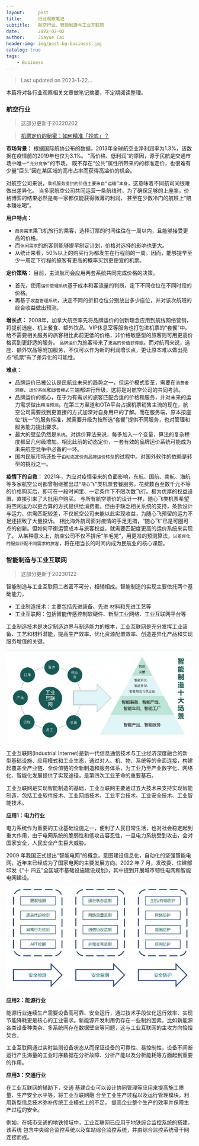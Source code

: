 ```yaml
---
layout:     post
title:      行业观察笔记
subtitle:   航空行业、智能制造与工业互联网
date:       2022-02-02
author:     Jiayue Cai
header-img: img/post-bg-business.jpg
catalog: true
tags:
    - Business
---
```


> Last updated on 2023-1-22... 

本篇将对各行业观察相关文章做笔记摘要，不定期阅读整理。

### 航空行业

> 这部分更新于20220202

> [机票定价的秘密：如何精准「抄底」？](https://mp.weixin.qq.com/s/cprzoSeMArR5naqxxtJBUw)


**市场背景：**
根据国际航协公布的数据，2013年全球航空业净利润率为1.3%，该数据在疫情前的2019年也仅为3.1%。
“高价格、低利润”的原因，源于民航是交通市场中唯一`“充分竞争”`的市场。
既不存在“公共”属性所带来的的标准定价，也很难有少量“巨头”因在某区域的高市占率而获得高溢价的机会。

对航空公司来说，`乘机服务提供的价值主要来自“运输”本身`，这意味着不同航司间很难做出差异化。
当多家航空公司共同运营一条航线时，为了确保足够的上座率，价格博弈的结果必然是每一家都仅能获得微薄的利润，
甚至在少数冷门的航班上“赔本赚吆喝”。

**用户特点：**
- `商务需求`乘飞机旅行的乘客，选择订票的时间往往在一周以内，且能够接受更高的价格。
- 而`休闲需求`的旅客则能够提早制定计划，价格对选择的影响也更大。
- 从统计来看，50%以上的购买行为都发生在行程前的一周。因而，能够提早至少一周定下行程的旅客有更高的概率买到更便宜的机票。

**定价策略：**
目前，主流航司会应用两套系统共同完成价格的决策。
- 首先，使用`运价管理系统`基于成本和客流量的判断，定下不同仓位在不同时段的价格。
- 再基于`收益管理系统`，决定不同的折扣仓位分别放出多少座位，并对该次航班的综合收益做出预测。

**增长点：**
2008年，加拿大航空率先将品牌运价的创新理念应用到航线网络营销，将提前选座、机上餐食、额外饮品、VIP休息室等服务也打包进机票的“套餐”中。给不需要相关服务的旅客相比此前更低的价格，非价格敏感型的旅客则可用更高价格买到更舒适的服务。
`品牌运价`为旅客带来了`更高的价值获得感`。而对航司来说，选座、额外饮品等附加服务，不仅可以作为新的利润增长点，更让原本难以做出亮点“机票”有了差异化的可能性。

**难点：**
- 品牌运价已被公认是民航业未来的趋势之一，但运价模式变革，需要在`消费者洞察`、`运价系统`和`运营模式`三端都进行升级，这将是对航空公司的共同考验。
- 品牌运价的核心，在于为有需求的旅客匹配合适的价格和服务，并对未来的运力需求做出`精准预测`。在第三方渠道和OTA平台占据机票销售主流的现在，航空公司需要找到更直接的方式加深对自身用户的了解。而在服务端，原本按座位“统一”的服务标准，就需要升级为按所选“套餐”提供不同服务，也对管理和服务能力提出要求。
- 最大的壁垒仍然是`系统`。对运价算法来说，每多加入一个变量，算法的复杂程度都呈几何级增加。相比此前的动态定价，一套有效的品牌运价系统可能成为未来航空竞争中必备的一环。
- 国内民航市场还处于`由动态定价向品牌运价转型`的过程中。对国外软件的依赖是转型的挑战之一。

**疫情下的自救：**
2021年，为应对疫情带来的负面影响，东航、国航、南航、海航等多家航空公司都曾相继推出过`“随心飞”`类机票套餐服务。花费数百至数千元不等的价格购买后，即可在一段时间里、一定条件下不限次数飞行。极为优厚的权益设置，直接引来了大批用户购买。
与所有航空票价的设计一样，随心飞类机票希望将空闲运力以更合算的方式提供给消费者。但由于缺乏相关系统的支持，条款设计与运力、供需匹配较差，不仅航空公司未能以此实现收益，为随心飞预留的运力不足还招致了大量投诉。
相比海外航司面对疫情的手足无措，“随心飞”已是可圈可点的创新。但如何平衡运营成本与旅客权益，就需要匹配度更高的运价系统来实现了。
从某种意义上，航空公司不仅不排斥“羊毛党”，用更准的预测算法，`以差异化的服务匹配不同需求的旅客`，将在相当长的时间内成为民航业的核心课题。


### 智能制造与工业互联网

> 这部分更新于20230122

智能制造与工业互联网二者密不可分，相辅相成。智能制造的实现主要依托两个基础能力，
- 工业制造技术：主要包括先进装备、先进 材料和先进工艺等
- 工业互联网：包括智能传感控制软硬件、新型工业网络、工业互联网平台等

工业制造技术是决定制造边界与制造能力的根本，工业互联网是充分发挥工业装备、工艺和材料潜能，提高生产效率、优化资源配置效率、创造差异化产品和实现服务增值的关键。

![](/img/post/20220202/1.png)

工业互联网(Industrial
Internet)是新一代信息通信技术与工业经济深度融合的新型基础设施、应用模式和工业生态，通过对人、机、物、系统等的全面连接，构建起覆盖全产业链、全价值链的全新制造和服务体系，为工业乃至产业数字化、网络化、智能化发展提供了实现途径，是第四次工业革命的重要基石。

工业互联网是实现智能制造的基础，工业互联网主要通过五大技术来支持实现智能制造，包括工业软件技术、工业网络技术、工业平台技术、工业安全技术、工业智能技术。

**应用1：电力行业**

电力系统作为重要的工业基础设施之一，便利了人民日常生活，也对社会稳定起到重大作用，由于电网系统的脆弱性和低攻击容忍性，一旦电力系统受到攻击，会对国家安全，人民安全产生巨大威胁。

2009 年我国正式提出“智能电网”的概念，意图建设信息化，自动化的坚强智能电网，近年来已经成为了国家电网的主要发展方向。2022 年 7 月，发改委、住建部印发《“十 四五”全国城市基础设施建设规划》，其中提到开展城市韧性电网和智能电网建设。

![](/img/post/20220202/2.png)

**应用2：能源行业**

能源行业连续生产需要设备高可靠、安全运行，通过技术手段优化运行效率、实现节能降耗更是核心的工业需求。新能源开发利用仍存在一些制约因素，比如新能源各类设备种类杂、多系统间存在数据壁垒等问题，这与工业互联网的主攻方向恰恰契合。

工业互联网通过实时监测设备状态从而保证设备的可靠性、易控制性，设备不间断运行产生海量的工业时序数据在分析故障、分析产能以及分析能耗等方面起到重要的作用。

**应用3：交通行业**

在工业互联网的辅助下，交通 基建企业可以设计协同管理等应用来提高施工质量、生产安全水平等，将工业互联网融 合至工业生产过程以及运行管理模块，利用新型信息技术弥补传统工业模式上的不足， 提高企业整个生产的效率并保障生产过程的安全。

例如，在城市交通的地铁领域中，工业互联网已应用于地铁综合监控系统的搭建，该系统 包含中央综合监控系统以及车站综合监控系统，并由综合监控系统骨干网连接而成。


